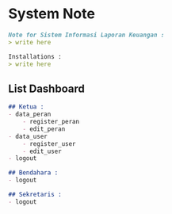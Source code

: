 # System Note

```markdown
Note for Sistem Informasi Laporan Keuangan :
> write here

Installations :
> write here
```

## List Dashboard

```markdown
## Ketua :
- data_peran
    - register_peran
    - edit_peran
- data_user
    - register_user
    - edit_user
- logout

## Bendahara :
- logout

## Sekretaris :
- logout
```
